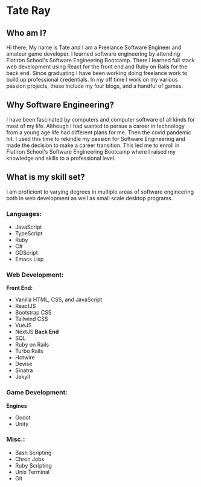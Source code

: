 # Tate Ray

## Who am I?

Hi there, My name is Tate and I am a Freelance Software Engineer and amateur game developer. I learned software engineering by attending Flatiron School's Software Engineering Bootcamp. There I learned full stack web development using React for the front end and Ruby on Rails for the back end. Since graduating I have been working doing freelance work to build up professional credentials. In my off time I work on my various passion projects, these include my four blogs, and a handful of games. 

## Why Software Engineering?
I have been fascinated by computers and computer software of all kinds for most of my life. Although I had wanted to persue a career in technology from a young age life had different plans for me. Then the covid pandemic hit. I used this time to rekindle my passion for Software Engineering and made the decision to make a career transition. This led me to enroll in Flatiron School's Software Engineering Bootcamp where I raised my knowledge and skills to a professional level. 

## What is my skill set?
I am proficient to varying degrees in multiple areas of software engineering both in web development as well as small scale desktop programs. 

### Languages:
- JavaScript
- TypeScript
- Ruby
- C#
- GDScript
- Emacs Lisp

### Web Development:
**Front End:**
- Vanilla HTML, CSS, and JavaScript
- ReactJS
- Bootstrap CSS
- Tailwind CSS
- VueJS
- NextJS
**Back End**
- SQL
- Ruby on Rails
- Turbo Rails
- Hotwire
- Devise
- Sinatra
- Jekyll

### Game Development:
**Engines**
- Godot
- Unity

### Misc.:
- Bash Scripting
- Chron Jobs
- Ruby Scripting
- Unix Terminal
- Git
